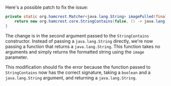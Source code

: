 Here's a possible patch to fix the issue:
```java
private static org.hamcrest.Matcher<java.lang.String> imagePulled(final java.lang.String image) {
    return new org.hamcrest.core.StringContains(false, () -> java.lang.String.format("Status: Downloaded newer image for %s", image));
}
```
The change is in the second argument passed to the `StringContains` constructor. Instead of passing a `java.lang.String` directly, we're now passing a function that returns a `java.lang.String`. This function takes no arguments and simply returns the formatted string using the `image` parameter.

This modification should fix the error because the function passed to `StringContains` now has the correct signature, taking a `boolean` and a `java.lang.String` argument, and returning a `java.lang.String`.